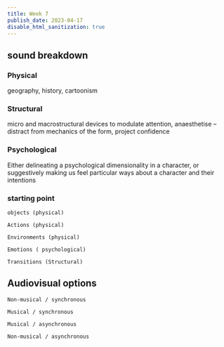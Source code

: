 ```yaml
---
title: Week 7
publish_date: 2023-04-17
disable_html_sanitization: true
---
```


## sound breakdown


### Physical
geography, history, cartoonism 

 

 

### Structural 
micro and macrostructural devices to modulate attention, anaesthetise – distract from mechanics of the form, project confidence 

 

 

### Psychological 
Either delineating a psychological dimensionality in a character, or suggestively making us feel particular ways about a character and their intentions  

 

 

 
 
### starting point ## 
 
 

    objects (physical) 

    Actions (physical) 

    Environments (physical) 

    Emotions ( psychological) 

    Transitions (Structural) 

 
 
## Audiovisual options ##
 
 

    Non-musical / synchronous 

    Musical / synchronous 

    Musical / asynchronous 

    Non-musical / asynchronous 

 

 